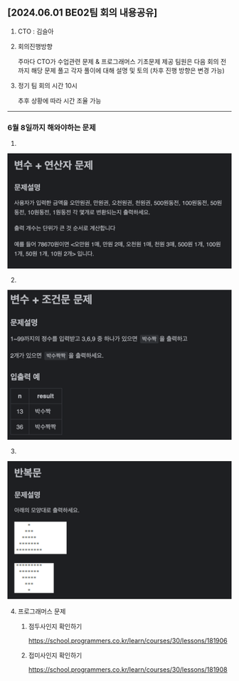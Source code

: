 ## [2024.06.01 BE02팀 회의 내용공유]

1. CTO : 김슬아


2. 회의진행방향
   
   주마다 CTO가 수업관련 문제 & 프로그래머스 기초문제 제공
   팀원은 다음 회의 전까지 해당 문제 풀고 각자 풀이에 대해 설명 및 토의
   (차후 진행 방향은 변경 가능)


3. 정기 팀 회의 시간 10시
   
   추후 상황에 따라 시간 조율 가능

---

### 6월 8일까지 해와야하는 문제

1. 
![연산자](연산자.png)

2. 
![조건문](조건문.png)

3. 
![반복문](반복문.png)

4. 프로그래머스 문제

   1. 점두사인지 확인하기
   
      https://school.programmers.co.kr/learn/courses/30/lessons/181906
   2. 접미사인지 확인하기

      https://school.programmers.co.kr/learn/courses/30/lessons/181908